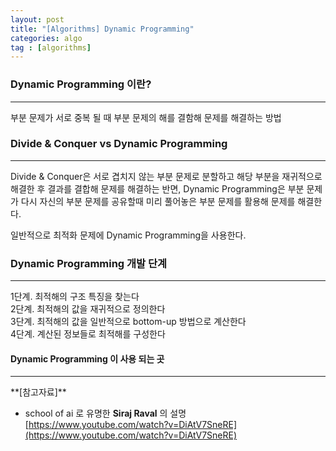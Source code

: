 ```yaml
---
layout: post
title: "[Algorithms] Dynamic Programming"
categories: algo
tag : [algorithms]
---
```


### Dynamic Programming 이란?  
---

부분 문제가 서로 중복 될 때 부분 문제의 해를 결함해 문제를 해결하는 방법  

### Divide & Conquer vs Dynamic Programming  
--- 
Divide & Conquer은 서로 겹치지 않는 부분 문제로 분할하고 해당 부분을 재귀적으로 해결한 후 결과를 결합해 문제를 해결하는 반면, Dynamic Programming은 부분 문제가 다시 자신의 부분 문제를 공유할때 미리 풀어놓은 부분 문제를 활용해 문제를 해결한다.  

일반적으로 최적화 문제에 Dynamic Programming을 사용한다.  

### Dynamic Programming 개발 단계
--- 
1단계. 최적해의 구조 특징을 찾는다  
2단계. 최적해의 값을 재귀적으로 정의한다  
3단계. 최적해의 값을 일반적으로 bottom-up 방법으로 계산한다  
4단계. 계산된 정보들로 최적해를 구성한다  


#### Dynamic Programming 이 사용 되는 곳
---

<div class="divider"></div>
**[참고자료]**

- school of ai 로 유명한 **Siraj Raval** 의 설명
[https://www.youtube.com/watch?v=DiAtV7SneRE](https://www.youtube.com/watch?v=DiAtV7SneRE)